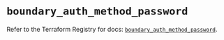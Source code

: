 # `boundary_auth_method_password`

Refer to the Terraform Registry for docs: [`boundary_auth_method_password`](https://registry.terraform.io/providers/hashicorp/boundary/1.3.1/docs/resources/auth_method_password).
